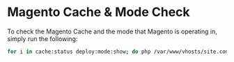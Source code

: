 # Magento Cache & Mode Check
To check the Magento Cache and the mode that Magento is operating in, simply run the following:

```Bash
for i in cache:status deploy:mode:show; do php /var/www/vhosts/site.com/htdocs/bin/magento $i; done
```
